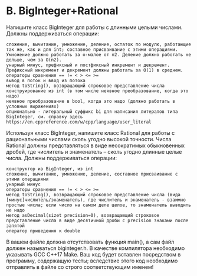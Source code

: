 # B. BigInteger+Rational



Напишите класс BigInteger для работы с длинными целыми числами. Должны поддерживаться операции:

    сложение, вычитание, умножение, деление, остаток по модулю, работающие так же, как и для int; составное присваивание с этими операциями. Умножение должно работать за o-малое от n2. Деление должно работать не дольше, чем за O(n2).
    унарный минус, префиксный и постфиксный инкремент и декремент. Префиксный инкремент и декремент должны работать за O(1) в среднем.
    операторы сравнения == != < > <= >=
    вывод в поток и ввод из потока
    метод toString(), возвращающий строковое представление числа
    конструирование из int (в том числе неявное преобразование, когда это надо)
    неявное преобразование в bool, когда это надо (должно работать в условных выражениях)
    опционально - литеральный суффикс bi для написания литералов типа BigInteger, см. справку здесь https://en.cppreference.com/w/cpp/language/user_literal

Используя класс BigInteger, напишите класс Rational для работы с рациональными числами сколь угодно высокой точности. Числа Rational должны представляться в виде несократимых обыкновенных дробей, где числитель и знаменатель – сколь угодно длинные целые числа. Должны поддерживаться операции:

    конструктор из BigInteger, из int
    сложение, вычитание, умножение, деление, составное присваивание с этими операциями
    унарный минус
    операторы сравнения == != < > <= >=
    метод toString(), возвращающий строковое представление числа (вида [минус]числитель/знаменатель), где числитель и знаменатель - взаимно простые числа; если число на самом деле целое, то знаменатель выводить не надо
    метод asDecimal(sizet precision=0), возвращающий строковое представление числа в виде десятичной дроби с precision знаками после запятой
    оператор приведения к double

В вашем файле должна отсутствовать функция main(), а сам файл должен называться biginteger.h. В качестве компилятора необходимо указывать GCC C++17 Make. Ваш код будет вставлен посредством в программу, содержащую тесты; вследствие этого код необходимо отправлять в файле со строго соответствующим именем! 